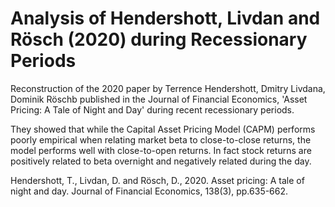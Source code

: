 # Analysis of Hendershott, Livdan and Rösch (2020) during Recessionary Periods

Reconstruction of the 2020 paper by Terrence Hendershott, Dmitry Livdana, Dominik Röschb published in the Journal of Financial Economics, 'Asset Pricing: A Tale of Night and Day' during recent recessionary periods.

They showed that while the Capital Asset Pricing Model (CAPM) performs poorly empirical when relating market beta to close-to-close returns, the model performs well with close-to-open returns. In fact stock returns are positively related to beta overnight and negatively related during the day.


Hendershott, T., Livdan, D. and Rösch, D., 2020. Asset pricing: A tale of night and day. Journal of Financial Economics, 138(3), pp.635-662.
